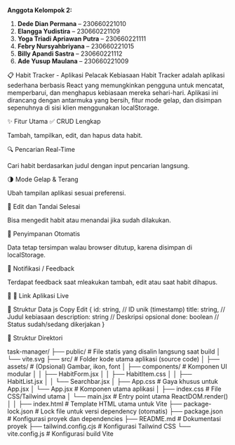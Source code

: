 **Anggota Kelompok 2:**

1. **Dede Dian Permana** – 230660221010
2. **Elangga Yudistira** – 230660221109
3. **Yoga Triadi Apriawan Putra** – 230660221111
4. **Febry Nursyahbriyana** – 230660221015
5. **Billy Apandi Sastra** – 230660221112
6. **Ade Yusup Maulana** – 230660221009

📋 Habit Tracker - Aplikasi Pelacak Kebiasaan
Habit Tracker adalah aplikasi sederhana berbasis React yang memungkinkan pengguna untuk mencatat, memperbarui, dan menghapus kebiasaan mereka sehari-hari. Aplikasi ini dirancang dengan antarmuka yang bersih, fitur mode gelap, dan disimpan sepenuhnya di sisi klien menggunakan localStorage.

✨ Fitur Utama
✅ CRUD Lengkap

Tambah, tampilkan, edit, dan hapus data habit.

🔍 Pencarian Real-Time

Cari habit berdasarkan judul dengan input pencarian langsung.

🌗 Mode Gelap & Terang

Ubah tampilan aplikasi sesuai preferensi.

🔁 Edit dan Tandai Selesai

Bisa mengedit habit atau menandai jika sudah dilakukan.

💾 Penyimpanan Otomatis

Data tetap tersimpan walau browser ditutup, karena disimpan di localStorage.

🔔 Notifikasi / Feedback

Terdapat feedback saat mleakukan tambah, edit atau saat habit dihapus.

🚀 🔗 Link Aplikasi Live




📁 Struktur Data
js
Copy
Edit
{
  id: string,         // ID unik (timestamp)
  title: string,      // Judul kebiasaan
  description: string // Deskripsi opsional
  done: boolean       // Status sudah/sedang dikerjakan
}

📁 Struktur Direktori

task-manager/
├── public/             # File statis yang disalin langsung saat build
│ └── vite.svg
├── src/                # Folder kode utama aplikasi (source code)
│ ├── assets/           # (Opsional) Gambar, ikon, font
│ ├── components/       # Komponen UI modular
│ │ ├── HabitForm.jsx
│ │ ├── HabitItem.css
│ │ ├── HabitList.jsx
│ │ └── Searchbar.jsx
│ ├── App.css           # Gaya khusus untuk App.jsx
│ └── App.jsx           # Komponen utama aplikasi
│ ├── index.css         # File CSS/Tailwind utama
│ └── main.jsx          # Entry point utama ReactDOM.render()
│
│
├── index.html          # Template HTML utama untuk Vite
├── package-lock.json   # Lock file untuk versi dependency (otomatis)
├── package.json        # Konfigurasi proyek dan dependencies
├── README.md           # Dokumentasi proyek
├── tailwind.config.cjs # Konfigurasi Tailwind CSS
└── vite.config.js      # Konfigurasi build Vite 



